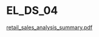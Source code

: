 # EL_DS_04
[retail_sales_analysis_summary.pdf](https://github.com/user-attachments/files/20278810/retail_sales_analysis_summary.pdf)
